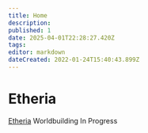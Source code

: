 ```yaml
---
title: Home
description: 
published: 1
date: 2025-04-01T22:28:27.420Z
tags: 
editor: markdown
dateCreated: 2022-01-24T15:40:43.899Z
---
```


# Etheria
[Etheria](/etheria)
Worldbuilding In Progress
